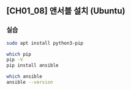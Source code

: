 ## [CH01_08] 앤서블 설치 (Ubuntu)

### 실습
```bash
sudo apt install python3-pip

which pip
pip -V
pip install ansible

which ansible
ansible --version
```